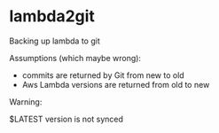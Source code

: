 # lambda2git
Backing up lambda to git

Assumptions (which maybe wrong):

- commits are returned by Git from new to old
- Aws Lambda versions are returned from old to new 

Warning:

$LATEST version is not synced 
